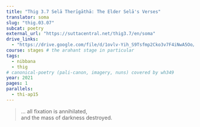 ```yaml
---
title: "Thig 3.7 Selā Therīgāthā: The Elder Selā's Verses"
translator: soma
slug: "thig.03.07"
subcat: poetry
external_url: "https://suttacentral.net/thig3.7/en/soma"
drive_links:
  - "https://drive.google.com/file/d/1ovlv-Yih_S9Tsfmp2Cko3v7F4iNwA5Oo/view?usp=drivesdk"
course: stages # the arahant stage in particular
tags:
  - nibbana
  - thig
# canonical-poetry (pali-canon, imagery, nuns) covered by wh349
year: 2021
pages: 1
parallels:
  - thi-ap15
---
```


> ... all fixation is annihilated,  
and the mass of darkness destroyed.
